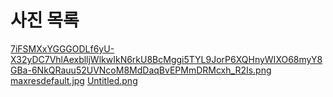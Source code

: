 # 사진 목록
[7iFSMXxYGGGODLf6yU-X32yDC7VhlAexblljWlkwIkN6rkU8BcMggi5TYL9JorP6XQHnyWIXO68myY8GBa-6NkQRauu52UVNcoM8MdDaqBvEPMmDRMcxh_R2Is.png](/7iFSMXxYGGGODLf6yU-X32yDC7VhlAexblljWlkwIkN6rkU8BcMggi5TYL9JorP6XQHnyWIXO68myY8GBa-6NkQRauu52UVNcoM8MdDaqBvEPMmDRMcxh_R2Is.png)
[maxresdefault.jpg](/maxresdefault.jpg)
[Untitled.png](/Untitled.png)